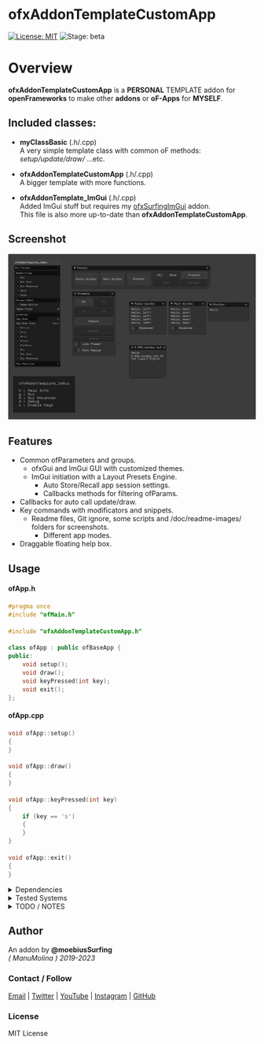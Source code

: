 ofxAddonTemplateCustomApp
=============================
[![License: MIT](https://img.shields.io/badge/License-MIT-yellow.svg)](https://opensource.org/licenses/MIT)
![Stage: beta](https://img.shields.io/badge/-alpha-red)

# Overview
**ofxAddonTemplateCustomApp** is a **PERSONAL** TEMPLATE addon for **openFrameworks** to make other **addons** or **oF-Apps** for **MYSELF**.

## Included classes:
- **myClassBasic** (.h/.cpp)  
A very simple template class with common oF methods: _setup/update/draw/_ ...etc.  

- **ofxAddonTemplateCustomApp** (.h/.cpp)  
A bigger template with more functions.  

- **ofxAddonTemplate_ImGui** (.h/.cpp)  
Added ImGui stuff but requires my [ofxSurfingImGui](https://github.com/moebiussurfing/ofxSurfingImGui) addon.  
This file is also more up-to-date than **ofxAddonTemplateCustomApp**.  

## Screenshot
![image](docs/readme_images/Capture1.PNG?raw=true "image")

## Features
- Common ofParameters and groups.
  - ofxGui and ImGui GUI with customized themes.
  - ImGui initiation with a Layout Presets Engine.
    - Auto Store/Recall app session settings.
    - Callbacks methods for filtering ofParams.
- Callbacks for auto call update/draw.
- Key commands with modificators and snippets.
  - Readme files, Git ignore, some scripts and /doc/readme-images/ folders for screenshots.
    - Different app modes.
- Draggable floating help box.

## Usage

#### ofApp.h
```.cpp
#pragma once
#include "ofMain.h"

#include "ofxAddonTemplateCustomApp.h"

class ofApp : public ofBaseApp {
public:
	void setup();
	void draw();
	void keyPressed(int key);
	void exit();
};
```

#### ofApp.cpp
```.cpp
void ofApp::setup()
{
}

void ofApp::draw()
{
}

void ofApp::keyPressed(int key)
{
    if (key == 's')
    {
    }
}

void ofApp::exit()
{
}
```

<details>
  <summary>Dependencies</summary>
  <p>

Clone these add-ons and include into the **OF Project Generator** to allow compile your projects or the examples:
* [ofxSurfingHelpers](https://github.com/moebiussurfing/ofxSurfingHelpers)  
* [ofxSurfingImGui](https://github.com/moebiussurfing/ofxSurfingImGui) / Only for the example.  
* [ofxImGui](https://github.com/Daandelange/ofxImGui/) / Fork  
* ofxGui / OF core  

_[ EXAMPLE FOR OTHER ADDONS ]_  

The below add-ons are already packed into **OF_ADDON/libs/**.  
No need to add them manually with the **OF PROJECT GENERATOR**:  
* [ofxAddonTemplateCustomApp](https://github.com/moebiussurfing/ofxAddonTemplateCustomApp)  

*Thanks a to all these ofxAddons coders. Look into each folder for authoring credits, original forks, and license info.*  
 </p>
</details>

<details>
  <summary>Tested Systems</summary>
  <p>

* **Windows 11** / **VS 2022** / **OF ~0.12**
* **macOS**. **High Sierra** / **Xcode9** & **Xcode10** / **OF ~0.12**
  </p>
</details>

<details>
  <summary>TODO / NOTES</summary>
  <p>

* Hit me up if you have any suggestions or feature requests.
 
  </p>
</details>

## Author
An addon by **@moebiusSurfing**  
*( ManuMolina ) 2019-2023*  

### Contact / Follow
<p>
<a href="mailto:moebiussurfing@gmail.com" target="_blank">Email</a> |
<a href="https://twitter.com/moebiusSurfing/" rel="nofollow">Twitter</a> | 
<a href="https://www.youtube.com/moebiusSurfing" rel="nofollow">YouTube</a> | 
<a href="https://www.instagram.com/moebiusSurfing/" rel="nofollow">Instagram</a> | 
<a href="https://github.com/moebiussurfing" target="_blank">GitHub</a> 
</p>

### License
MIT License